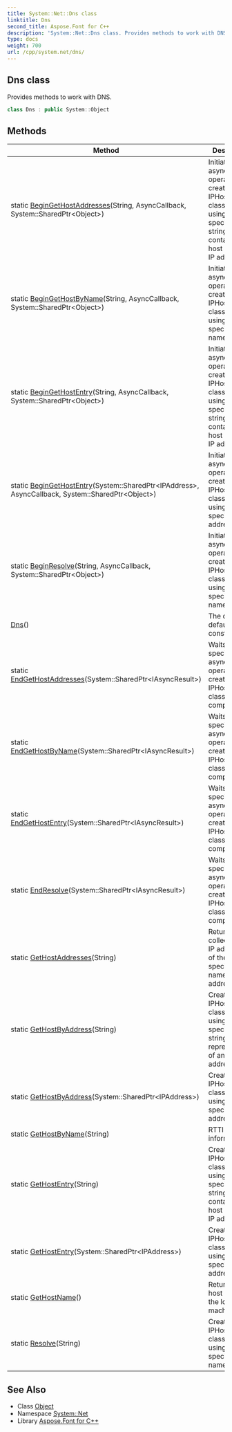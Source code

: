 ```yaml
---
title: System::Net::Dns class
linktitle: Dns
second_title: Aspose.Font for C++
description: 'System::Net::Dns class. Provides methods to work with DNS in C++.'
type: docs
weight: 700
url: /cpp/system.net/dns/
---
```

## Dns class


Provides methods to work with DNS.

```cpp
class Dns : public System::Object
```

## Methods

| Method | Description |
| --- | --- |
| static [BeginGetHostAddresses](./begingethostaddresses/)(String, AsyncCallback, System::SharedPtr\<Object\>) | Initiates an asynchronous operation to create a new IPHostEntry-class instance using the specified string that contains a host name or IP address. |
| static [BeginGetHostByName](./begingethostbyname/)(String, AsyncCallback, System::SharedPtr\<Object\>) | Initiates an asynchronous operation to create a new IPHostEntry-class instance using the specified host name. |
| static [BeginGetHostEntry](./begingethostentry/)(String, AsyncCallback, System::SharedPtr\<Object\>) | Initiates an asynchronous operation to create a new IPHostEntry-class instance using the specified string that contains a host name or IP address. |
| static [BeginGetHostEntry](./begingethostentry/)(System::SharedPtr\<IPAddress\>, AsyncCallback, System::SharedPtr\<Object\>) | Initiates an asynchronous operation to create a new IPHostEntry-class instance using the specified IP address. |
| static [BeginResolve](./beginresolve/)(String, AsyncCallback, System::SharedPtr\<Object\>) | Initiates an asynchronous operation to create a new IPHostEntry-class instance using the specified host name. |
| [Dns](./dns/)() | The deleted default constructor. |
| static [EndGetHostAddresses](./endgethostaddresses/)(System::SharedPtr\<IAsyncResult\>) | Waits until the specified asynchronous operation to create a new IPHostEntry-class instance completes. |
| static [EndGetHostByName](./endgethostbyname/)(System::SharedPtr\<IAsyncResult\>) | Waits until the specified asynchronous operation to create a new IPHostEntry-class instance completes. |
| static [EndGetHostEntry](./endgethostentry/)(System::SharedPtr\<IAsyncResult\>) | Waits until the specified asynchronous operation to create a new IPHostEntry-class instance completes. |
| static [EndResolve](./endresolve/)(System::SharedPtr\<IAsyncResult\>) | Waits until the specified asynchronous operation to create a new IPHostEntry-class instance completes. |
| static [GetHostAddresses](./gethostaddresses/)(String) | Returns a collection of IP addresses of the specified host name or IP address. |
| static [GetHostByAddress](./gethostbyaddress/)(String) | Creates a new IPHostEntry-class instance using the specified string representation of an IP address. |
| static [GetHostByAddress](./gethostbyaddress/)(System::SharedPtr\<IPAddress\>) | Creates a new IPHostEntry-class instance using the specified IP address. |
| static [GetHostByName](./gethostbyname/)(String) | RTTI information. |
| static [GetHostEntry](./gethostentry/)(String) | Creates a new IPHostEntry-class instance using the specified string that contains a host name or IP address. |
| static [GetHostEntry](./gethostentry/)(System::SharedPtr\<IPAddress\>) | Creates a new IPHostEntry-class instance using the specified IP address. |
| static [GetHostName](./gethostname/)() | Returns the host name of the local machine. |
| static [Resolve](./resolve/)(String) | Creates a new IPHostEntry-class instance using the specified host name. |
## See Also

* Class [Object](../../system/object/)
* Namespace [System::Net](../)
* Library [Aspose.Font for C++](../../)
